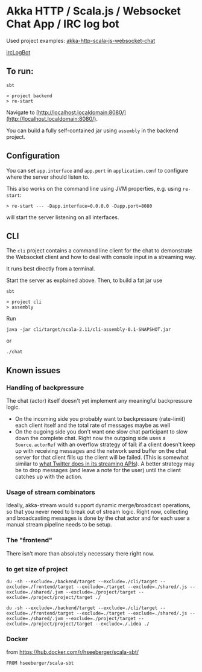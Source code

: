 # Akka HTTP / Scala.js / Websocket Chat App / IRC log bot

Used project examples:
[akka-http-scala-js-websocket-chat](https://github.com/jrudolph/akka-http-scala-js-websocket-chat/)

[ircLogBot](https://github.com/Jiri-Kremser/ircLogBot)

## To run:

```
sbt

> project backend
> re-start
```

Navigate to [http://localhost.localdomain:8080/](http://localhost.localdomain:8080/).

You can build a fully self-contained jar using `assembly` in the backend project.

## Configuration

You can set `app.interface` and `app.port` in `application.conf` to configure where the server
should listen to.

This also works on the command line using JVM properties, e.g. using `re-start`:

```
> re-start --- -Dapp.interface=0.0.0.0 -Dapp.port=8080
```

will start the server listening on all interfaces.

## CLI

The `cli` project contains a command line client for the chat to demonstrate the Websocket client and
how to deal with console input in a streaming way.

It runs best directly from a terminal.

Start the server as explained above. Then, to build a fat jar use

```
sbt

> project cli
> assembly
```

Run

```
java -jar cli/target/scala-2.11/cli-assembly-0.1-SNAPSHOT.jar
```

or 

```
./chat
```

## Known issues

### Handling of backpressure

The chat (actor) itself doesn't yet implement any meaningful backpressure logic.
  * On the incoming side you probably want to backpressure (rate-limit) each client itself and the total rate of messages maybe as well
  * On the ougoing side you don't want one slow chat participant to slow down the complete chat. Right now the outgoing side uses a `Source.actorRef` with an overflow strategy of fail: if a client doesn't keep up with receiving messages and the network send buffer on the chat server for that client fills up the client will be failed. (This is somewhat similar to [what Twitter does in its streaming APIs](https://dev.twitter.com/streaming/overview/connecting)). A better strategy may be to drop
messages (and leave a note for the user) until the client catches up with the action.

### Usage of stream combinators

Ideally, akka-stream would support dynamic merge/broadcast operations, so that you never need to break out of stream logic. Right now, collecting and broadcasting messages is done by the chat actor and for each user a manual stream pipeline needs to be setup.

### The "frontend"

There isn't more than absolutely necessary there right now.

### to get size of project
```
du -sh --exclude=./backend/target --exclude=./cli/target --exclude=./frontend/target --exclude=./target --exclude=./shared/.js --exclude=./shared/.jvm --exclude=./project/target --exclude=./project/project/target ./

du -sh --exclude=./backend/target --exclude=./cli/target --exclude=./frontend/target --exclude=./target --exclude=./shared/.js --exclude=./shared/.jvm --exclude=./project/target --exclude=./project/project/target --exclude=./.idea ./
```

### Docker

from https://hub.docker.com/r/hseeberger/scala-sbt/
```
FROM hseeberger/scala-sbt
```